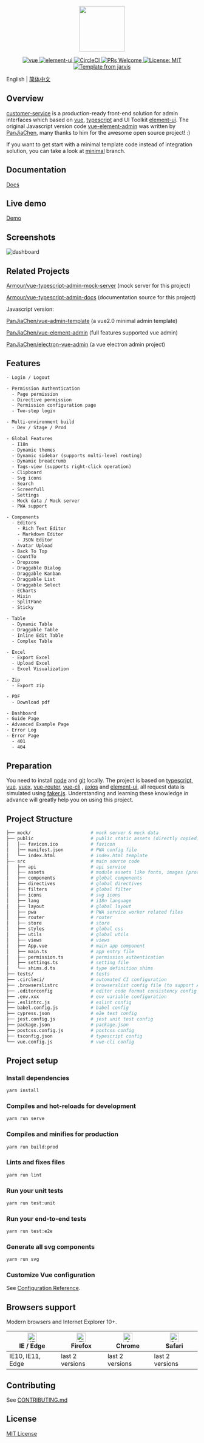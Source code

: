<p align="center">
  <img width="120" src="public/img/icons/android-chrome-512x512.png">
</p>

<p align="center">
  <a href="https://github.com/vuejs/vue">
    <img src="https://img.shields.io/badge/vue-2.6.10-brightgreen.svg" alt="vue">
  </a>
  <a href="https://github.com/ElemeFE/element">
    <img src="https://img.shields.io/badge/element--ui-2.11.1-brightgreen.svg" alt="element-ui">
  </a>
  <a href="https://circleci.com/gh/Armour/customer-service/tree/master">
    <img src="https://circleci.com/gh/Armour/customer-service/tree/master.svg?style=shield" alt="CircleCI">
  </a>
  <a href="http://makeapullrequest.com">
    <img src="https://img.shields.io/badge/PRs-welcome-brightgreen.svg?style=flat" alt="PRs Welcome">
  </a>
  <a href="https://opensource.org/licenses/MIT">
    <img src="https://img.shields.io/badge/License-MIT-blue.svg" alt="License: MIT">
  </a>
  <a href="https://github.com/Armour/Jarvis">
    <img src="https://img.shields.io/badge/Hi-Jarvis-ff69b4.svg" alt="Template from jarvis">
  </a>
</p>

English | [简体中文](./README-zh.md)

## Overview

[customer-service](http://armour.github.io/customer-service) is a production-ready front-end solution for admin interfaces which based on [vue](https://github.com/vuejs/vue), [typescript](https://www.typescriptlang.org/) and UI Toolkit [element-ui](https://github.com/ElemeFE/element). The original Javascript version code [vue-element-admin](https://github.com/PanJiaChen/vue-element-admin/) was written by [PanJiaChen](https://github.com/PanJiaChen), many thanks to him for the awesome open source project! :)

If you want to get start with a minimal template code instead of integration solution, you can take a look at [minimal](https://github.com/Armour/customer-service/tree/minimal) branch.

## Documentation

[Docs](https://armour.github.io/vue-typescript-admin-docs)

## Live demo

[Demo](https://armour.github.io/customer-service)

## Screenshots

![dashboard](./demo/dashboard.png)

## Related Projects

[Armour/vue-typescript-admin-mock-server](https://github.com/armour/vue-typescript-admin-mock-server) (mock server for this project)

[Armour/vue-typescript-admin-docs](https://github.com/armour/vue-typescript-admin-docs) (documentation source for this project)

Javascript version:

[PanJiaChen/vue-admin-template](https://github.com/PanJiaChen/vue-admin-template) (a vue2.0 minimal admin template) 

[PanJiaChen/vue-element-admin](https://github.com/PanJiaChen/vue-element-admin) (full features supported vue admin) 

[PanJiaChen/electron-vue-admin](https://github.com/PanJiaChen/electron-vue-admin) (a vue electron admin project)

## Features

```txt
- Login / Logout

- Permission Authentication
  - Page permission
  - Directive permission
  - Permission configuration page
  - Two-step login

- Multi-environment build
  - Dev / Stage / Prod

- Global Features
  - I18n
  - Dynamic themes
  - Dynamic sidebar (supports multi-level routing)
  - Dynamic breadcrumb
  - Tags-view (supports right-click operation)
  - Clipboard
  - Svg icons
  - Search
  - Screenfull
  - Settings
  - Mock data / Mock server
  - PWA support

- Components
  - Editors
    - Rich Text Editor
    - Markdown Editor
    - JSON Editor
  - Avatar Upload
  - Back To Top
  - CountTo
  - Dropzone
  - Draggable Dialog
  - Draggable Kanban
  - Draggable List
  - Draggable Select
  - ECharts
  - Mixin
  - SplitPane
  - Sticky

- Table
  - Dynamic Table
  - Draggable Table
  - Inline Edit Table
  - Complex Table

- Excel
  - Export Excel
  - Upload Excel
  - Excel Visualization

- Zip
  - Export zip

- PDF
  - Download pdf

- Dashboard
- Guide Page
- Advanced Example Page
- Error Log
- Error Page
  - 401
  - 404
```

## Preparation

You need to install [node](http://nodejs.org/) and [git](https://git-scm.com/) locally. The project is based on [typescript](https://www.typescriptlang.org/), [vue](https://vuejs.org/index.html), [vuex](https://vuex.vuejs.org/), [vue-router](https://router.vuejs.org/), [vue-cli](https://github.com/vuejs/vue-cli) , [axios](https://github.com/axios/axios) and [element-ui](https://github.com/ElemeFE/element), all request data is simulated using [faker.js](https://github.com/Marak/Faker.js).
Understanding and learning these knowledge in advance will greatly help you on using this project.

## Project Structure

```bash
├── mock/                      # mock server & mock data
├── public                     # public static assets (directly copied)
│   │── favicon.ico            # favicon
│   │── manifest.json          # PWA config file
│   └── index.html             # index.html template
├── src                        # main source code
│   ├── api                    # api service
│   ├── assets                 # module assets like fonts, images (processed by webpack)
│   ├── components             # global components
│   ├── directives             # global directives
│   ├── filters                # global filter
│   ├── icons                  # svg icons
│   ├── lang                   # i18n language
│   ├── layout                 # global layout
│   ├── pwa                    # PWA service worker related files
│   ├── router                 # router
│   ├── store                  # store
│   ├── styles                 # global css
│   ├── utils                  # global utils
│   ├── views                  # views
│   ├── App.vue                # main app component
│   ├── main.ts                # app entry file
│   ├── permission.ts          # permission authentication
│   ├── settings.ts            # setting file
│   └── shims.d.ts             # type definition shims
├── tests/                     # tests
├── .circleci/                 # automated CI configuration
├── .browserslistrc            # browserslist config file (to support Autoprefixer)
├── .editorconfig              # editor code format consistency config
├── .env.xxx                   # env variable configuration
├── .eslintrc.js               # eslint config
├── babel.config.js            # babel config
├── cypress.json               # e2e test config
├── jest.config.js             # jest unit test config
├── package.json               # package.json
├── postcss.config.js          # postcss config
├── tsconfig.json              # typescript config
└── vue.config.js              # vue-cli config
```

## Project setup

### Install dependencies

```bash
yarn install
```

### Compiles and hot-reloads for development

```bash
yarn run serve
```

### Compiles and minifies for production

```bash
yarn run build:prod
```

### Lints and fixes files

```bash
yarn run lint
```

### Run your unit tests

```bash
yarn run test:unit
```

### Run your end-to-end tests

```bash
yarn run test:e2e
```

### Generate all svg components

```bash
yarn run svg
```

### Customize Vue configuration

See [Configuration Reference](https://cli.vuejs.org/config/).

## Browsers support

Modern browsers and Internet Explorer 10+.

| [<img src="https://raw.githubusercontent.com/alrra/browser-logos/master/src/edge/edge_48x48.png" alt="IE / Edge" width="24px" height="24px" />](http://godban.github.io/browsers-support-badges/)</br>IE / Edge | [<img src="https://raw.githubusercontent.com/alrra/browser-logos/master/src/firefox/firefox_48x48.png" alt="Firefox" width="24px" height="24px" />](http://godban.github.io/browsers-support-badges/)</br>Firefox | [<img src="https://raw.githubusercontent.com/alrra/browser-logos/master/src/chrome/chrome_48x48.png" alt="Chrome" width="24px" height="24px" />](http://godban.github.io/browsers-support-badges/)</br>Chrome | [<img src="https://raw.githubusercontent.com/alrra/browser-logos/master/src/safari/safari_48x48.png" alt="Safari" width="24px" height="24px" />](http://godban.github.io/browsers-support-badges/)</br>Safari |
| --------- | --------- | --------- | --------- |
| IE10, IE11, Edge| last 2 versions| last 2 versions| last 2 versions

## Contributing

See [CONTRIBUTING.md](https://github.com/Armour/customer-service/blob/master/.github/CONTRIBUTING.md)

## License

[MIT License](https://github.com/Armour/customer-service/blob/master/LICENSE)
